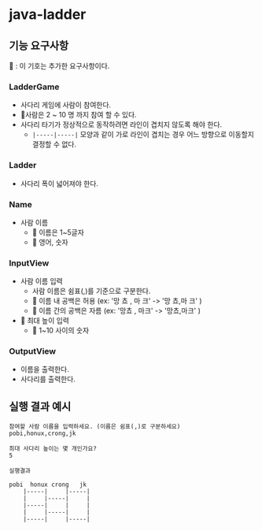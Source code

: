 # java-ladder

## 기능 요구사항

🤝 : 이 기호는 추가한 요구사항이다.

### LadderGame
- 사다리 게임에 사람이 참여한다.
- 🤝사람은 2 ~ 10 명 까지 참여 할 수 있다.
- 사다리 타기가 정상적으로 동작하려면 라인이 겹치지 않도록 해야 한다.
  - `|-----|-----|` 모양과 같이 가로 라인이 겹치는 경우 어느 방향으로 이동할지 결정할 수 없다.

### Ladder
- 사다리 폭이 넓어져야 한다.

### Name
- 사람 이름
  - 🤝 이름은 1~5글자 
  - 🤝 영어, 숫자

### InputView
- 사람 이름 입력
  - 사람 이름은 쉼표(,)를 기준으로 구분한다.
  - 🤝 이름 내 공백은 허용 (ex: '망 쵸 , 마       크' -> '망 쵸,마       크' )
  - 🤝 이름 간의 공백은 자름 (ex: '망쵸 , 마크' -> '망쵸,마크' )
- 🤝 최대 높이 입력
  - 🤝 1~10 사이의 숫자

### OutputView
- 이름을 출력한다.
- 사다리를 출력한다. 


## 실행 결과 예시

```text
참여할 사람 이름을 입력하세요. (이름은 쉼표(,)로 구분하세요)
pobi,honux,crong,jk

최대 사다리 높이는 몇 개인가요?
5

실행결과

pobi  honux crong   jk
    |-----|     |-----|
    |     |-----|     |
    |-----|     |     |
    |     |-----|     |
    |-----|     |-----|

```
